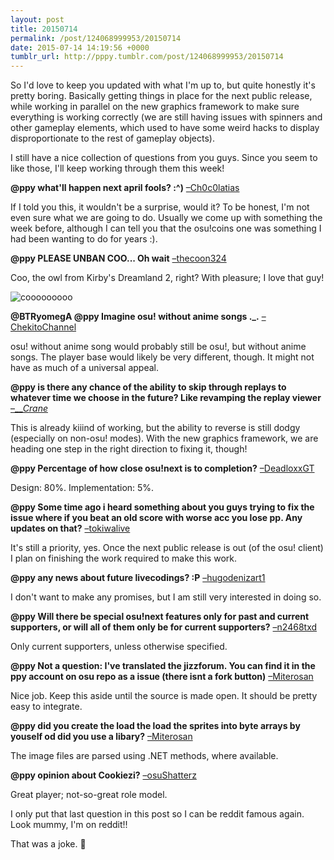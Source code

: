 ```yaml
---
layout: post
title: 20150714
permalink: /post/124068999953/20150714
date: 2015-07-14 14:19:56 +0000
tumblr_url: http://pppy.tumblr.com/post/124068999953/20150714
---
```

So I'd love to keep you updated with what I'm up to, but quite honestly it's pretty boring. Basically getting things in place for the next public release, while working in parallel on the new graphics framework to make sure everything is working correctly (we are still having issues with spinners and other gameplay elements, which used to have some weird hacks to display disproportionate to the rest of gameplay objects).

I still have a nice collection of questions from you guys. Since you seem to like those, I'll keep working through them this week!

**@ppy what'll happen next april fools? :^)** [–Ch0c0latias](http://twitter.com/Ch0c0latias/statuses/619366794533273600)

If I told you this, it wouldn't be a surprise, would it? To be honest, I'm not even sure what we are going to do. Usually we come up with something the week before, although I can tell you that the osu!coins one was something I had been wanting to do for years :).

**@ppy PLEASE UNBAN COO... Oh wait** [–thecoon324](http://twitter.com/thecoon324/statuses/619367419136638976)

Coo, the owl from Kirby's Dreamland 2, right? With pleasure; I love that guy!

![cooooooooo](http://puu.sh/iYQPs/af15e7466b.jpg)

**@BTRyomegA @ppy Imagine osu! without anime songs ._.** [–ChekitoChannel](http://twitter.com/ChekitoChannel/statuses/619370888346107904)

osu! without anime song would probably still be osu!, but without anime songs. The player base would likely be very different, though. It might not have as much of a universal appeal.

**@ppy is there any chance of the ability to skip through replays to whatever time we choose in the future? Like revamping the replay viewer** [–___Crane_](http://twitter.com/___Crane_/statuses/619373188594728960)

This is already kiiind of working, but the ability to reverse is still dodgy (especially on non-osu! modes). With the new graphics framework, we are heading one step in the right direction to fixing it, though!

**@ppy Percentage of how close osu!next is to completion?** [–DeadloxxGT](http://twitter.com/DeadloxxGT/statuses/619375663259103232)

Design: 80%. Implementation: 5%.

**@ppy Some time ago i heard something about you guys trying to fix the issue where if you beat an old score with worse acc you lose pp. Any updates on that?** [–tokiwalive](http://twitter.com/tokiwalive/statuses/619386015191592960)

It's still a priority, yes. Once the next public release is out (of the osu! client) I plan on finishing the work required to make this work.

**@ppy any news about future livecodings? :P** [–hugodenizart1](http://twitter.com/hugodenizart1/statuses/619386033164185600)

I don't want to make any promises, but I am still very interested in doing so.

**@ppy Will there be special osu!next features only for past and current supporters, or will all of them only be for current supporters?** [–n2468txd](http://twitter.com/n2468txd/statuses/619394914845982720)

Only current supporters, unless otherwise specified.

**@ppy Not a question: I've translated the jizzforum. You can find it in the ppy account on osu repo as a issue (there isnt a fork button)** [–Miterosan](http://twitter.com/Miterosan/statuses/619405353466339328)

Nice job. Keep this aside until the source is made open. It should be pretty easy to integrate.

**@ppy did you create the load the load the sprites into byte arrays by youself od did you use a libary?** [–Miterosan](http://twitter.com/Miterosan/statuses/619405804253356032)

The image files are parsed using .NET methods, where available.

**@ppy opinion about Cookiezi?** [–osuShatterz](http://twitter.com/osuShatterz/statuses/619408009370861568)

Great player; not-so-great role model.

I only put that last question in this post so I can be reddit famous again. Look mummy, I'm on reddit!!

That was a joke. 💩